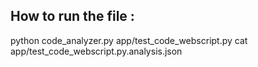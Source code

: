 ## How to run the file : 
python code_analyzer.py app/test_code_webscript.py
cat app/test_code_webscript.py.analysis.json 
